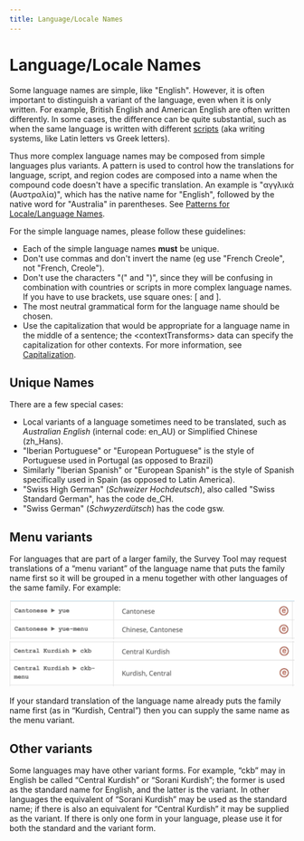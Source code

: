 ```yaml
---
title: Language/Locale Names
---
```


# Language/Locale Names

Some language names are simple, like "English". However, it is often important to distinguish a variant of the language, even when it is only written. For example, British English and American English are often written differently. In some cases, the difference can be quite substantial, such as when the same language is written with different [scripts](https://cldr.unicode.org/translation/displaynames/script-names) (aka writing systems, like Latin letters vs Greek letters).

Thus more complex language names may be composed from simple languages plus variants. A pattern is used to control how the translations for language, script, and region codes are composed into a name when the compound code doesn't have a specific translation. An example is "αγγλικά (Αυστραλία)", which has the native name for "English", followed by the native word for "Australia" in parentheses. See [Patterns for Locale/Language Names](https://cldr.unicode.org/translation/displaynames/languagelocale-name-patterns).

For the simple language names, please follow these guidelines:

- Each of the simple language names **must** be unique.
- Don't use commas and don't invert the name (eg use "French Creole", not "French, Creole").
- Don't use the characters "(" and ")", since they will be confusing in combination with countries or scripts in more complex language names. If you have to use brackets, use square ones: [ and ].
- The most neutral grammatical form for the language name should be chosen.
- Use the capitalization that would be appropriate for a language name in the middle of a sentence; the \<contextTransforms> data can specify the capitalization for other contexts. For more information, see [Capitalization](https://cldr.unicode.org/translation/translation-guide-general/capitalization).

## Unique Names

There are a few special cases:

- Local variants of a language sometimes need to be translated, such as *Australian English* (internal code: en\_AU) or Simplified Chinese (zh\_Hans).
- "Iberian Portuguese" or "European Portuguese" is the style of Portuguese used in Portugal (as opposed to Brazil)
- Similarly "Iberian Spanish" or "European Spanish" is the style of Spanish specifically used in Spain (as opposed to Latin America).
- "Swiss High German" (*Schweizer Hochdeutsch*), also called "Swiss Standard German", has the code de\_CH.
- "Swiss German" (*Schwyzerdütsch*) has the code gsw.

## Menu variants

For languages that are part of a larger family, the Survey Tool may request translations of a “menu variant” of the language name that puts the family name first so it will be grouped in a menu together with other languages of the same family. For example:

![image](../../images/displaynames/menuVariants1.png)
![image](../../images/displaynames/menuVariants2.png)

If your standard translation of the language name already puts the family name first (as in “Kurdish, Central”) then you can supply the same name as the menu variant.

## Other variants

Some languages may have other variant forms. For example, “ckb” may in English be called “Central Kurdish” or “Sorani Kurdish”; the former is used as the standard name for English, and the latter is the variant. In other languages the equivalent of “Sorani Kurdish” may be used as the standard name; if there is also an equivalent for “Central Kurdish” it may be supplied as the variant. If there is only one form in your language, please use it for both the standard and the variant form.

